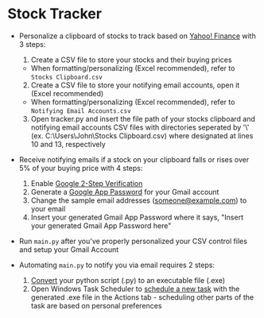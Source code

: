 # Stock Tracker

* Personalize a clipboard of stocks to track based on [Yahoo! Finance](https://finance.yahoo.com/) with 3 steps:
  1. Create a CSV file to store your stocks and their buying prices
    * When formatting/personalizing (Excel recommended), refer to `Stocks Clipboard.csv`
  2. Create a CSV file to store your notifying email accounts, open it (Excel recommended)
    * When formatting/personalizing (Excel recommended), refer to `Notifying Email Accounts.csv`
  3. Open tracker.py and insert the file path of your stocks clipboard and notifying email accounts CSV files with directories seperated by '\\' (ex. C:\\Users\\John\\Stocks Clipboard.csv) where designated at lines 10 and 13, respectively

* Receive notifying emails if a stock on your clipboard falls or rises over 5% of your buying price with 4 steps:
  1. Enable [Google 2-Step Verification](https://support.google.com/accounts/answer/185839?co=GENIE.Platform%3DAndroid&hl=en)
  2. Generate a [Google App Password](https://support.google.com/accounts/answer/185833?hl=en) for your Gmail account
  3. Change the sample email addresses (someone@example.com) to your email
  4. Insert your generated Gmail App Password where it says, "Insert your generated Gmail App Password here"
  
* Run `main.py` after you've properly personalized your CSV control files and setup your Gmail Account 

* Automating `main.py` to notify you via email requires 2 steps:
  1. [Convert](https://www.youtube.com/watch?v=UZX5kH72Yx4&list=LLn2A3GlJT_vthodJ8G63-gA&index=3&t=303s) your python script (.py) to an executable file (.exe)
  2. Open Windows Task Scheduler to [schedule a new task](https://windowsreport.com/schedule-tasks-windows-10/) with the generated .exe file in the Actions tab - scheduling other parts of the task are based on personal preferences
